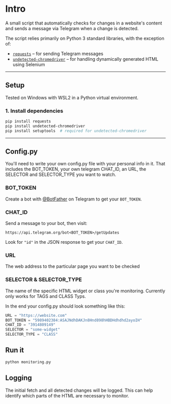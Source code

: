 # Intro
A small script that automatically checks for changes in a website's content and sends a message via Telegram when a change is detected.

The script relies primarily on Python 3 standard libraries, with the exception of:

- [`requests`](https://pypi.org/project/requests/) – for sending Telegram messages
- [`undetected-chromedriver`](https://pypi.org/project/undetected-chromedriver/) – for handling dynamically generated HTML using Selenium

---

## Setup

Tested on Windows with WSL2 in a Python virtual environment.

### 1. Install dependencies

```bash
pip install requests
pip install undetected-chromedriver
pip install setuptools  # required for undetected-chromedriver
```

---

## Config.py

You'll need to write your own config.py file with your personal info in it.
That includes the BOT_TOKEN, your own telegram CHAT_ID, an URL, the SELECTOR and SELECTOR_TYPE you want to watch.

### BOT_TOKEN

Create a bot with [@BotFather](https://t.me/botfather) on Telegram to get your `BOT_TOKEN`.

### CHAT_ID

Send a message to your bot, then visit:

```
https://api.telegram.org/bot<BOT_TOKEN>/getUpdates
```

Look for `"id"` in the JSON response to get your `CHAT_ID`.
### URL
The web address to the particular page you want to be checked

### SELECTOR & SELECTOR_TYPE
The name of the specific HTML widget or class you're monitoring. Currently only works for TAGS and CLASS Typs.

In the end your config.py should look something like this:
```python
URL = "https://website.com"
BOT_TOKEN = "5989402384:ASAJNdhDAKJn8Hnd898hHBDHdhdhd2ayoIH"
CHAT_ID = "3914809149"
SELECTOR = "some-widget"
SELECTOR_TYPE = "CLASS"
```

## Run it

```bash
python monitoring.py
```

## Logging

The initial fetch and all detected changes will be logged. This can help identify which parts of the HTML are necessary to monitor.
